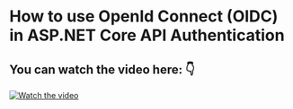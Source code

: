 # How to use OpenId Connect (OIDC) in ASP.NET Core API Authentication
## You can watch the video here: 👇
[![Watch the video](https://img.youtube.com/vi/qWacutAW3e8/hqdefault.jpg)](https://youtu.be/qWacutAW3e8)
